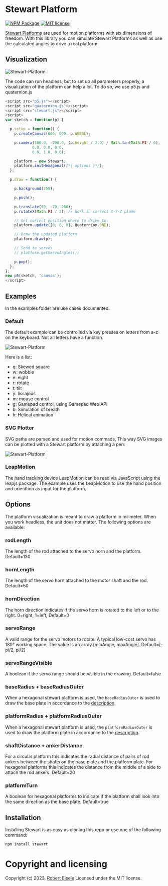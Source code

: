 # Stewart Platform

[![NPM Package](https://nodei.co/npm-dl/stewart.png?months=6&height=1)](https://npmjs.org/package/stewart)
[![MIT license](http://img.shields.io/badge/license-MIT-brightgreen.svg)](http://opensource.org/licenses/MIT)

[Stewart Platforms](https://raw.org/research/inverse-kinematics-of-a-stewart-platform/) are used for motion platforms with six dimensions of freedom. With this library you can simulate Stewart Platforms as well as use the calculated angles to drive a real platform.

## Visualization

![Stewart-Platform](https://github.com/rawify/Stewart.js/blob/master/res/stewart-platform.png?raw=true "Stewart Platform Visualization")

The code can run headless, but to set up all parameters properly, a visualization of the platform can help a lot. To do so, we use p5.js and quaternion.js

```js
<script src="p5.js"></script>
<script src="quaternion.js"></script>
<script src="stewart.js"></script>
<script>
var sketch = function(p) {

  p.setup = function() {
    p.createCanvas(600, 600, p.WEBGL);

    p.camera(100.0, -290.0, (p.height / 2.0) / Math.tan(Math.PI / 6),
            0.0, 0.0, 0.0,
            0.0, 1.0, 0.0);

    platform = new Stewart;
    platform.initHexagonal(/*{ options }*/);
  };

  p.draw = function() {

    p.background(255);

    p.push();

    p.translate(50, -70, 200);
    p.rotateX(Math.PI / 2); // Work in correct X-Y-Z plane

    // Set correct position where to drive to
    platform.update([0, 0, 0], Quaternion.ONE);

    // Draw the updated platform
    platform.draw(p);

    // Send to servos
    // platform.getServoAngles();

    p.pop();
  };
};
new p5(sketch, 'canvas');
</script>
```

## Examples

In the examples folder are use cases documented.

### Default

The default example can be controlled via key presses on letters from a-z on the keyboard. Not all letters have a function. 

![Stewart-Platform](https://github.com/rawify/Stewart.js/blob/master/res/stewart-platform-helix.png?raw=true "Stewart Platform Helix Plot")

Here is a list:

- q: Skewed square
- w: wobble
- e: eight
- r: rotate
- t: tilt
- y: lissajous
- m: mouse control
- g: Gamepad control, using Gamepad Web API
- b: Simulation of breath
- h: Helical animation

### SVG Plotter

SVG paths are parsed and used for motion commads. This way SVG images can be plotted with a Stewart platform by attaching a pen:

![Stewart-Platform](https://github.com/rawify/Stewart.js/blob/master/res/stewart-platform-github.png?raw=true "Stewart Platform Github Plot")



### LeapMotion

The hand tracking device LeapMotion can be read via JavaScript using the leapjs package. The example uses the LeapMotion to use the hand position and orienttion as input for the platform.



## Options

The platform visualization is meant to draw a platform in milimeter. When you work headless, the unit does not matter. The following options are available:

### rodLength

The length of the rod attached to the servo horn and the platform. Default=130

### hornLength

The length of the servo horn attached to the motor shaft and the rod. Default=50

### hornDirection

The horn direction indicates if the servo horn is rotated to the left or to the right. 0=right, 1=left, Default=0

### servoRange

A valid range for the servo motors to rotate. A typical low-cost servo has 180° working space. The value is an array [minAngle, maxAngle]. Default=[-pi/2, pi/2]

### servoRangeVisible

A boolean if the servo range should be visible in the drawing. Default=false

### baseRadius + baseRadiusOuter

When a hexagonal stewart platform is used, the `baseRadiusOuter` is used to draw the base plate in accordance to the [description](https://raw.org/research/inverse-kinematics-of-a-stewart-platform/).

### platformRadius + platformRadiusOuter

When a hexagonal stewart platform is used, the `platformRadiusOuter` is used to draw the platform plate in accordance to the [description](https://raw.org/research/inverse-kinematics-of-a-stewart-platform/).

### shaftDistance + ankerDistance

For a circular platform this indicates the radial distance of pairs of rod ankers between the shafts on the base plate and the platform plate. For hexagonal platforms this indicates the distance from the middle of a side to attach the rod ankers. Default=20

### platformTurn

A boolean for hexagonal platforms to indicate if the platform shall look into the same direction as the base plate. Default=true



## Installation

Installing Stewart is as easy as cloning this repo or use one of the following command:

```
npm install stewart
```




Copyright and licensing
===
Copyright (c) 2023, [Robert Eisele](https://raw.org/)
Licensed under the MIT license.
